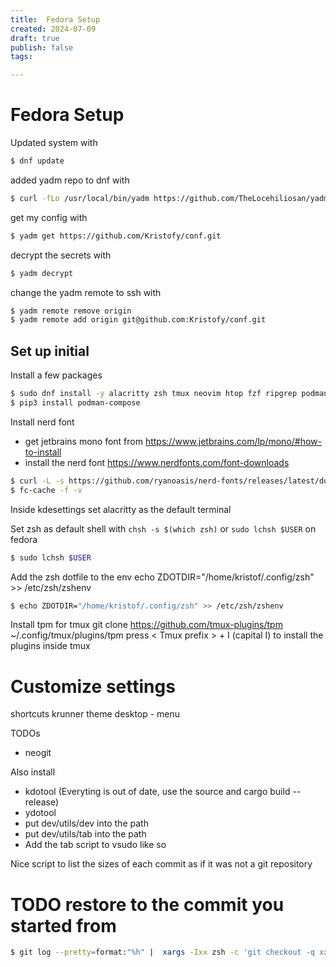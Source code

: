 ```yaml
---
title:  Fedora Setup
created: 2024-07-09
draft: true
publish: false
tags: 

---
```

# Fedora Setup

Updated system with
```bash
$ dnf update
```

added yadm repo to dnf with 
```bash
$ curl -fLo /usr/local/bin/yadm https://github.com/TheLocehiliosan/yadm/raw/master/yadm && chmod a+x /usr/local/bin/yadm
```

get my config with
```bash
$ yadm get https://github.com/Kristofy/conf.git
```

decrypt the secrets with 
```bash
$ yadm decrypt
```

change the yadm remote to ssh with 
```bash
$ yadm remote remove origin 
$ yadm remote add origin git@github.com:Kristofy/conf.git
```

## Set up initial
Install a few packages
```bash
$ sudo dnf install -y alacritty zsh tmux neovim htop fzf ripgrep podman distrobox xpanes eza
$ pip3 install podman-compose
```

Install nerd font
- get jetbrains mono font from https://www.jetbrains.com/lp/mono/#how-to-install
- install the nerd font https://www.nerdfonts.com/font-downloads

```bash
$ curl -L -s https://github.com/ryanoasis/nerd-fonts/releases/latest/download/JetBrainsMono.zip -o - | unzip -d /usr/share/fonts/jet-brains-mono/ -
$ fc-cache -f -v
```

Inside kdesettings set alacritty as the default terminal


Set zsh as default shell with `chsh -s $(which zsh)` or `sudo lchsh $USER` on fedora
```bash
$ sudo lchsh $USER
```

Add the zsh dotfile to the env echo ZDOTDIR="/home/kristof/.config/zsh" >> /etc/zsh/zshenv
```bash
$ echo ZDOTDIR="/home/kristof/.config/zsh" >> /etc/zsh/zshenv
```

Install tpm for tmux
git clone https://github.com/tmux-plugins/tpm ~/.config/tmux/plugins/tpm
	press &lt; Tmux prefix &gt; + I (capital I) to install the plugins inside tmux

# Customize settings

shortcuts
krunner
theme
desktop - menu

TODOs
- neogit

Also install
- kdotool (Everyting is out of date, use the source and cargo build --release)
- ydotool
- put dev/utils/dev into the path
- put dev/utils/tab into the path
- Add the tab script to vsudo like so
<!-- kristof ALL=(ALL) NOPASSWD: /usr/bin/scrcpy -->
<!-- kristof ALL=(ALL) NOPASSWD: /usr/bin/kdotool -->

Nice script to list the sizes of each commit as if it was not a git repository
# TODO restore to the commit you started from 

```bash
$ git log --pretty=format:"%h" |  xargs -Ixx zsh -c 'git checkout -q xx && du -hs --exclude=".git" | cut -f1 | xargs -Iyy echo xx: yy'
```

